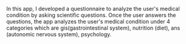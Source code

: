 In this app, I developed a questionnaire
to analyze the user's medical condition by asking scientific questions. 
Once the user answers the questions, the app analyzes the user's medical 
condition under 4 categories which are gis(gastrointestinal system), nutrition
(diet), ans (autonomic nervous system), psychology. 
